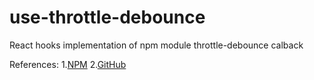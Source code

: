 # use-throttle-debounce
React hooks implementation of npm module throttle-debounce calback

References:
1.[NPM](https://www.npmjs.com/package/throttle-debounce)
2.[GitHub](https://github.com/niksy/throttle-debounce)

